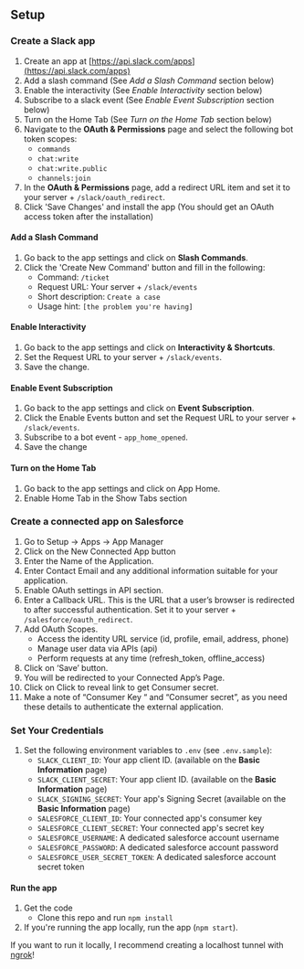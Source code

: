 ## Setup

### Create a Slack app

1. Create an app at [https://api.slack.com/apps](https://api.slack.com/apps)
1. Add a slash command (See *Add a Slash Command* section below)
1. Enable the interactivity (See *Enable Interactivity* section below)
1. Subscribe to a slack event (See *Enable Event Subscription* section below)
1. Turn on the Home Tab (See *Turn on the Home Tab* section below)
1. Navigate to the **OAuth & Permissions** page and select the following bot token scopes:
    * `commands`
    * `chat:write`
    * `chat:write.public`
    * `channels:join`
1. In the **OAuth & Permissions** page, add a redirect URL item and set it to your server + `/slack/oauth_redirect`.
1. Click 'Save Changes' and install the app (You should get an OAuth access token after the installation)

#### Add a Slash Command
1. Go back to the app settings and click on **Slash Commands**.
1. Click the 'Create New Command' button and fill in the following:
    * Command: `/ticket`
    * Request URL: Your server + `/slack/events`
    * Short description: `Create a case`
    * Usage hint: `[the problem you're having]`

#### Enable Interactivity
1. Go back to the app settings and click on **Interactivity & Shortcuts**.
1. Set the Request URL to your server + `/slack/events`.
1. Save the change.

#### Enable Event Subscription
1. Go back to the app settings and click on **Event Subscription**.
1. Click the Enable Events button and set the Request URL to your server + `/slack/events`.
1. Subscribe to a bot event - `app_home_opened`.
1. Save the change

#### Turn on the Home Tab
1. Go back to the app settings and click on App Home.
1. Enable Home Tab in the Show Tabs section


### Create a connected app on Salesforce

1. Go to Setup -> Apps -> App Manager
1. Click on the New Connected App button
1. Enter the Name of the Application.
1. Enter Contact Email and any additional information suitable for your application.
1. Enable OAuth settings in API section.
1. Enter a Callback URL. This is the URL that a user’s browser is redirected to after successful authentication. Set it to your server + `/salesforce/oauth_redirect`.
1. Add OAuth Scopes.
    * Access the identity URL service (id, profile, email, address, phone)
    * Manage user data via APIs (api)
    * Perform requests at any time (refresh_token, offline_access)
1. Click on ‘Save’ button.
1. You will be redirected to your Connected App’s Page.
1. Click on Click to reveal link to get Consumer secret.
1. Make a note of “Consumer Key “ and “Consumer secret”, as you need these details to authenticate the external application.


### Set Your Credentials

1. Set the following environment variables to `.env` (see `.env.sample`):
    * `SLACK_CLIENT_ID`: Your app client ID. (available on the **Basic Information** page)
    * `SLACK_CLIENT_SECRET`: Your app client ID. (available on the **Basic Information** page)
    * `SLACK_SIGNING_SECRET`: Your app's Signing Secret (available on the **Basic Information** page)
    * `SALESFORCE_CLIENT_ID`: Your connected app's consumer key
    * `SALESFORCE_CLIENT_SECRET`: Your connected app's secret key
    * `SALESFORCE_USERNAME`: A dedicated salesforce account username
    * `SALESFORCE_PASSWORD`: A dedicated salesforce account password
    * `SALESFORCE_USER_SECRET_TOKEN`: A dedicated salesforce account secret token

#### Run the app 

1. Get the code
    * Clone this repo and run `npm install`
1. If you're running the app locally, run the app (`npm start`).

If you want to run it locally, I recommend creating a localhost tunnel with [ngrok](https://ngrok.com)!
